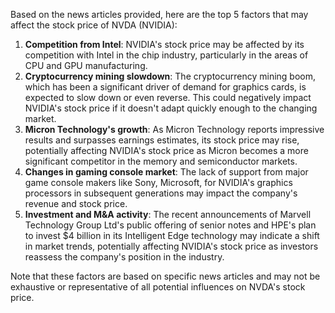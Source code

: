 Based on the news articles provided, here are the top 5 factors that may affect the stock price of NVDA (NVIDIA):

1. **Competition from Intel**: NVIDIA's stock price may be affected by its competition with Intel in the chip industry, particularly in the areas of CPU and GPU manufacturing.
2. **Cryptocurrency mining slowdown**: The cryptocurrency mining boom, which has been a significant driver of demand for graphics cards, is expected to slow down or even reverse. This could negatively impact NVIDIA's stock price if it doesn't adapt quickly enough to the changing market.
3. **Micron Technology's growth**: As Micron Technology reports impressive results and surpasses earnings estimates, its stock price may rise, potentially affecting NVIDIA's stock price as Micron becomes a more significant competitor in the memory and semiconductor markets.
4. **Changes in gaming console market**: The lack of support from major game console makers like Sony, Microsoft, for NVIDIA's graphics processors in subsequent generations may impact the company's revenue and stock price.
5. **Investment and M&A activity**: The recent announcements of Marvell Technology Group Ltd's public offering of senior notes and HPE's plan to invest $4 billion in its Intelligent Edge technology may indicate a shift in market trends, potentially affecting NVIDIA's stock price as investors reassess the company's position in the industry.

Note that these factors are based on specific news articles and may not be exhaustive or representative of all potential influences on NVDA's stock price.
